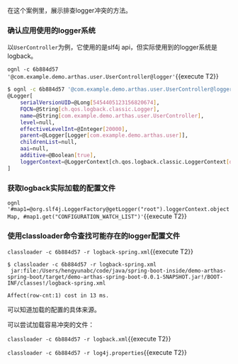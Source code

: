 

在这个案例里，展示排查logger冲突的方法。

### 确认应用使用的logger系统

以`UserController`为例，它使用的是slf4j api，但实际使用到的logger系统是logback。

`ognl -c 6b884d57 '@com.example.demo.arthas.user.UserController@logger'`{{execute T2}}


```bash
$ ognl -c 6b884d57 '@com.example.demo.arthas.user.UserController@logger'
@Logger[
    serialVersionUID=@Long[5454405123156820674],
    FQCN=@String[ch.qos.logback.classic.Logger],
    name=@String[com.example.demo.arthas.user.UserController],
    level=null,
    effectiveLevelInt=@Integer[20000],
    parent=@Logger[Logger[com.example.demo.arthas.user]],
    childrenList=null,
    aai=null,
    additive=@Boolean[true],
    loggerContext=@LoggerContext[ch.qos.logback.classic.LoggerContext[default]],
]
```

### 获取logback实际加载的配置文件


`ognl '#map1=@org.slf4j.LoggerFactory@getLogger("root").loggerContext.objectMap, #map1.get("CONFIGURATION_WATCH_LIST")'`{{execute T2}}


### 使用classloader命令查找可能存在的logger配置文件

`classloader -c 6b884d57 -r logback-spring.xml`{{execute T2}}

```
$ classloader -c 6b884d57 -r logback-spring.xml
 jar:file:/Users/hengyunabc/code/java/spring-boot-inside/demo-arthas-spring-boot/target/demo-arthas-spring-boot-0.0.1-SNAPSHOT.jar!/BOOT-INF/classes!/logback-spring.xml

Affect(row-cnt:1) cost in 13 ms.
```
可以知道加载的配置的具体来源。

可以尝试加载容易冲突的文件：

`classloader -c 6b884d57 -r logback.xml`{{execute T2}}

`classloader -c 6b884d57 -r log4j.properties`{{execute T2}}


